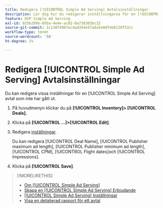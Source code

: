 ```yaml
---
title: Redigera [!UICONTROL Simple Ad Serving] Avtalsinställningar
description: Lär dig hur du redigerar inställningarna för en [!UICONTROL Simple Ad Serving] erbjudande.
feature: DSP Simple Ad Serving
exl-id: 025b299b-05ba-4e4e-ac92-8a738303bc32
source-git-commit: 1c13874967ec4ad264e5fa6a5e0dfeb6120f53cc
workflow-type: tm+mt
source-wordcount: '58'
ht-degree: 1%

---
```


# Redigera [!UICONTROL Simple Ad Serving] Avtalsinställningar

Du kan redigera vissa inställningar för en [!UICONTROL Simple Ad Serving] avtal som inte har gått ut.

1. På huvudmenyn klickar du på **[!UICONTROL Inventory]> [!UICONTROL Deals].**

1. Klicka på  **[!UICONTROL ...]>[!UICONTROL Edit]**.

1. Redigera [inställningar](simple-deal-settings.md).

   Du kan redigera [!UICONTROL Deal Name], [!UICONTROL Publisher maximum ad length], [!UICONTROL Publisher minimum ad length], [!UICONTROL CPM], [!UICONTROL Flight dates]och [!UICONTROL Impressions].

1. Klicka på **[!UICONTROL Save]**.

>[!MORELIKETHIS]
>
>* [Om [!UICONTROL Simple Ad Serving]](simple-deal-about.md)
>* [Skapa en [!UICONTROL Simple Ad Serving] Erbjudande](simple-deal-create.md)
>* [[!UICONTROL Simple Ad Serving] Inställningar](simple-deal-settings.md)
>* [Visa en detaljerad rapport för ett avtal](/help/dsp/inventory/deal-view-report.md)


<!-- add back when reimplemented:
>* [View Event-Tracking Pixels for a [!UICONTROL Simple Ad Serving] Deal](simple-deal-show-pixels.md)
-->
